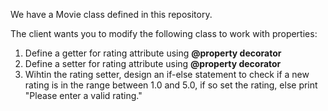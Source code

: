 We have a Movie class defined in this repository.

The client wants you to modify the following class to work with properties:
1. Define a getter for rating attribute using **@property decorator**
2. Define a setter for rating attribute using **@property decorator**
3. Wihtin the rating setter, design an if-else statement to check if a new rating is in the range between 1.0 and 5.0, if so set the rating, else print "Please enter a valid rating."
